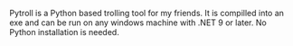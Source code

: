 Pytroll is a Python based trolling tool for my friends. 
It is compilled into an exe and can be run on any windows machine with .NET 9 or later.
No Python installation is needed.
